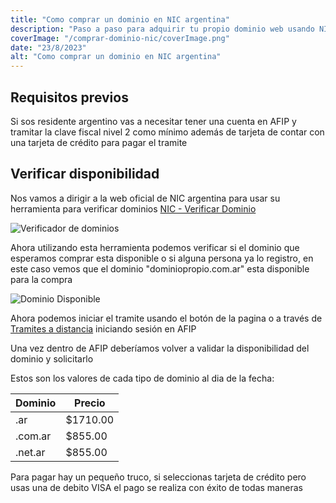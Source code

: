 ```yaml
---
title: "Como comprar un dominio en NIC argentina"
description: "Paso a paso para adquirir tu propio dominio web usando NIC argentina e iniciar el tramite en AFIP"
coverImage: "/comprar-dominio-nic/coverImage.png"
date: "23/8/2023"
alt: "Como comprar un dominio en NIC argentina"
---
```


## Requisitos previos

Si sos residente argentino vas a necesitar tener una cuenta en AFIP y tramitar la clave fiscal nivel 2 como mínimo además de tarjeta de contar con una tarjeta de crédito para pagar el tramite

## Verificar disponibilidad

Nos vamos a dirigir a la web oficial de NIC argentina para usar su herramienta para verificar dominios [NIC - Verificar Dominio](https://nic.ar/verificar-dominio/ "NIC Argentina")

![Verificador de dominios](/comprar-dominio-nic/ConsultaDominio.png)

Ahora utilizando esta herramienta podemos verificar si el dominio que esperamos comprar esta disponible o si alguna persona ya lo registro, en este caso vemos que el dominio "dominiopropio.com.ar" esta disponible para la compra

![Dominio Disponible](/comprar-dominio-nic/EstaDisponible.png)

Ahora podemos iniciar el tramite usando el botón de la pagina o a través de [Tramites a distancia](https://tramitesadistancia.gob.ar/tramitesadistancia/nic?idTramite=0&dominio=dominiopropio&zona=.com.ar&accion=ALTA) iniciando sesión en AFIP

Una vez dentro de AFIP deberíamos volver a validar la disponibilidad del dominio y solicitarlo

Estos son los valores de cada tipo de dominio al dia de la fecha:

| Dominio | Precio   |
| ------- | -------- |
| .ar     | $1710.00 |
| .com.ar | $855.00  |
| .net.ar | $855.00  |

Para pagar hay un pequeño truco, si seleccionas tarjeta de crédito pero usas una de debito VISA el pago se realiza con éxito de todas maneras
